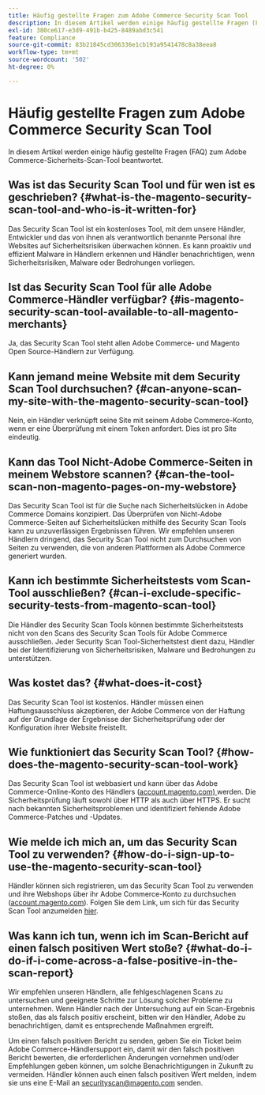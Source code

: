 ```yaml
---
title: Häufig gestellte Fragen zum Adobe Commerce Security Scan Tool
description: In diesem Artikel werden einige häufig gestellte Fragen (FAQ) zum Adobe Commerce-Sicherheits-Scan-Tool beantwortet.
exl-id: 380ce617-e3d9-491b-b425-8489abd3c541
feature: Compliance
source-git-commit: 83b21845cd306336e1cb193a9541478c8a38eea8
workflow-type: tm+mt
source-wordcount: '502'
ht-degree: 0%

---
```


# Häufig gestellte Fragen zum Adobe Commerce Security Scan Tool

In diesem Artikel werden einige häufig gestellte Fragen (FAQ) zum Adobe Commerce-Sicherheits-Scan-Tool beantwortet.

## Was ist das Security Scan Tool und für wen ist es geschrieben? {#what-is-the-magento-security-scan-tool-and-who-is-it-written-for}

Das Security Scan Tool ist ein kostenloses Tool, mit dem unsere Händler, Entwickler und das von ihnen als verantwortlich benannte Personal ihre Websites auf Sicherheitsrisiken überwachen können. Es kann proaktiv und effizient Malware in Händlern erkennen und Händler benachrichtigen, wenn Sicherheitsrisiken, Malware oder Bedrohungen vorliegen.

## Ist das Security Scan Tool für alle Adobe Commerce-Händler verfügbar? {#is-magento-security-scan-tool-available-to-all-magento-merchants}

Ja, das Security Scan Tool steht allen Adobe Commerce- und Magento Open Source-Händlern zur Verfügung.

## Kann jemand meine Website mit dem Security Scan Tool durchsuchen? {#can-anyone-scan-my-site-with-the-magento-security-scan-tool}

Nein, ein Händler verknüpft seine Site mit seinem Adobe Commerce-Konto, wenn er eine Überprüfung mit einem Token anfordert. Dies ist pro Site eindeutig.

## Kann das Tool Nicht-Adobe Commerce-Seiten in meinem Webstore scannen? {#can-the-tool-scan-non-magento-pages-on-my-webstore}

Das Security Scan Tool ist für die Suche nach Sicherheitslücken in Adobe Commerce Domains konzipiert. Das Überprüfen von Nicht-Adobe Commerce-Seiten auf Sicherheitslücken mithilfe des Security Scan Tools kann zu unzuverlässigen Ergebnissen führen. Wir empfehlen unseren Händlern dringend, das Security Scan Tool nicht zum Durchsuchen von Seiten zu verwenden, die von anderen Plattformen als Adobe Commerce generiert wurden.

## Kann ich bestimmte Sicherheitstests vom Scan-Tool ausschließen? {#can-i-exclude-specific-security-tests-from-magento-scan-tool}

Die Händler des Security Scan Tools können bestimmte Sicherheitstests nicht von den Scans des Security Scan Tools für Adobe Commerce ausschließen. Jeder Security Scan Tool-Sicherheitstest dient dazu, Händler bei der Identifizierung von Sicherheitsrisiken, Malware und Bedrohungen zu unterstützen.

## Was kostet das? {#what-does-it-cost}

Das Security Scan Tool ist kostenlos. Händler müssen einen Haftungsausschluss akzeptieren, der Adobe Commerce von der Haftung auf der Grundlage der Ergebnisse der Sicherheitsprüfung oder der Konfiguration ihrer Website freistellt.

## Wie funktioniert das Security Scan Tool? {#how-does-the-magento-security-scan-tool-work}

Das Security Scan Tool ist webbasiert und kann über das Adobe Commerce-Online-Konto des Händlers ([account.magento.com) ](https://account.magento.com/) werden. Die Sicherheitsprüfung läuft sowohl über HTTP als auch über HTTPS. Er sucht nach bekannten Sicherheitsproblemen und identifiziert fehlende Adobe Commerce-Patches und -Updates.

## Wie melde ich mich an, um das Security Scan Tool zu verwenden? {#how-do-i-sign-up-to-use-the-magento-security-scan-tool}

Händler können sich registrieren, um das Security Scan Tool zu verwenden und ihre Webshops über ihr Adobe Commerce-Konto zu durchsuchen ([account.magento.com](https://account.magento.com)). Folgen Sie dem Link, um sich für das Security Scan Tool anzumelden [hier](https://account.magento.com/scanner/dashboard/?_ga=2.83981338.267715797.1615821601-2099431409.1611073686).

## Was kann ich tun, wenn ich im Scan-Bericht auf einen falsch positiven Wert stoße? {#what-do-i-do-if-i-come-across-a-false-positive-in-the-scan-report}

Wir empfehlen unseren Händlern, alle fehlgeschlagenen Scans zu untersuchen und geeignete Schritte zur Lösung solcher Probleme zu unternehmen. Wenn Händler nach der Untersuchung auf ein Scan-Ergebnis stoßen, das als falsch positiv erscheint, bitten wir den Händler, Adobe zu benachrichtigen, damit es entsprechende Maßnahmen ergreift.

Um einen falsch positiven Bericht zu senden, geben Sie ein Ticket beim Adobe Commerce-Händlersupport ein, damit wir den falsch positiven Bericht bewerten, die erforderlichen Änderungen vornehmen und/oder Empfehlungen geben können, um solche Benachrichtigungen in Zukunft zu vermeiden. Händler können auch einen falsch positiven Wert melden, indem sie uns eine E-Mail an [securityscan@magento.com](mailto:securityscan@magento.com) senden.
